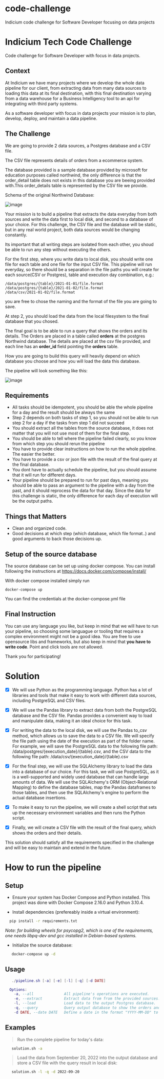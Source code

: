 # code-challenge
Indicium code challenge for Software Developer focusing on data projects

# Indicium Tech Code Challenge

Code challenge for Software Developer with focus in data projects.


## Context

At Indicium we have many projects where we develop the whole data pipeline for our client, from extracting data from many data sources to loading this data at its final destination, with this final destination varying from a data warehouse for a Business Intelligency tool to an api for integrating with third party systems.

As a software developer with focus in data projects your mission is to plan, develop, deploy, and maintain a data pipeline.


## The Challenge

We are going to provide 2 data sources, a Postgres database and a CSV file.

The CSV file represents details of orders from a ecommerce system.

The database provided is a sample database provided by microsoft for education purposes called northwind, the only difference is that the order_detail table does not exists in this database you are beeing provided with.This order_details table is represented by the CSV file we provide.

Schema of the original Northwind Database: 

![image](https://user-images.githubusercontent.com/49417424/105997621-9666b980-608a-11eb-86fd-db6b44ece02a.png)

Your mission is to build a pipeline that extracts the data everyday from both sources and write the data first to local disk, and second to a database of your choice. For this challenge, the CSV file and the database will be static, but in any real world project, both data sources would be changing constantly.


Its important that all writing steps are isolated from each other, you shoud be able to run any step without executing the others.

For the first step, where you write data to local disk, you should write one file for each table and one file for the input CSV file. This pipeline will run everyday, so there should be a separation in the file paths you will create for each source(CSV or Postgres), table and execution day combination, e.g.:

```
/data/postgres/{table}/2021-01-01/file.format
/data/postgres/{table}/2021-01-02/file.format
/data/csv/2021-01-02/file.format
```

you are free to chose the naming and the format of the file you are going to save.

At step 2, you should load the data from the local filesystem to the final database that you chosed. 

The final goal is to be able to run a query that shows the orders and its details. The Orders are placed in a table called **orders** at the postgres Northwind database. The details are placed at the csv file provided, and each line has an **order_id** field pointing the **orders** table.

How you are going to build this query will heavily depend on which database you choose and how you will load the data this database.

The pipeline will look something like this:

![image](https://user-images.githubusercontent.com/49417424/105993225-e2aefb00-6084-11eb-96af-3ec3716b151a.png)



## Requirements

- All tasks should be idempotent, you should be able the whole pipeline for a day and the result should be always the same
- Step 2 depends on both tasks of step 1, so you should not be able to run step 2 for a day if the tasks from step 1 did not succeed
- You should extract all the tables from the source database, it does not matter that you will not use most of them for the final step.
- You should be able to tell where the pipeline failed clearly, so you know from which step you should rerun the pipeline
- You have to provide clear instructions on how to run the whole pipeline. The easier the better.
- You have to provide a csv or json file with the result of the final query at the final database.
- You dont have to actually schedule the pipeline, but you should assume that it will run for different days.
- Your pipeline should be prepared to run for past days, meaning you should be able to pass an argument to the pipeline with a day from the past, and it should reprocess the data for that day. Since the data for this challenge is static, the only difference for each day of execution will be the output paths.

## Things that Matters

- Clean and organized code.
- Good decisions at which step (which database, which file format..) and good arguments to back those decisions up.

## Setup of the source database

The source database can be set up using docker compose.
You can install following the instructions at 
https://docs.docker.com/compose/install/

With docker compose installed simply run

```
docker-compose up
```

You can find the credentials at the docker-compose.yml file

## Final Instruction

You can use any language you like, but keep in mind that we will have to run your pipeline, so choosing some languague or tooling that requires a complex environment might not be a good idea.
You are free to use opensource libs and frameworks, but also keep in mind that **you have to write code**. Point and click tools are not allowed.

Thank you for participating!

# Solution

- [x] We will use Python as the programming language. Python has a lot of libraries and tools that make it easy to work with different data sources, including PostgreSQL and CSV files.

- [x] We will use the Pandas library to extract data from both the PostgreSQL database and the CSV file. Pandas provides a convenient way to load and manipulate data, making it an ideal choice for this task.

- [x] For writing the data to the local disk, we will use the Pandas to_csv method, which allows us to save the data to a CSV file. We will specify the file path using the date of the execution as part of the folder name. For example, we will save the PostgreSQL data to the following file path: /data/postgres/{execution_date}/{table}.csv, and the CSV data to the following file path: /data/csv/{execution_date}/{table}.csv

- [x] For the final step, we will use the SQLAlchemy library to load the data into a database of our choice. For this task, we will use PostgreSQL, as it is a well-supported and widely used database that can handle large amounts of data. We will use the SQLAlchemy's ORM (Object-Relational Mapping) to define the database tables, map the Pandas dataframes to those tables, and then use the SQLAlchemy's engine to perform the actual database insertions.

- [x] To make it easy to run the pipeline, we will create a shell script that sets up the necessary environment variables and then runs the Python script.

- [x] Finally, we will create a CSV file with the result of the final query, which shows the orders and their details.

This solution should satisfy all the requirements specified in the challenge and will be easy to maintain and extend in the future.

# How to run the pipeline

## Setup
- Ensure your system has Docker Compose and Python installed. This project was done with Docker Compose 2.16.0 and Python 3.10.4.

- Install dependencies (prefereably inside a virtual environment):
```sh
  pip install -r requirements.txt
```
*Note: for building wheels for psycopg2, which is one of the requirements, one needs libpq-dev and gcc installed in Debian-based systems.*

- Initialize the source database:
```sh
   docker-compose up -d
```


## Usage

```lua
   ./pipeline.sh [-a] [-e] [-l] [-q] [-d DATE]

  Options:
    -a, --all              All pipeline's operations are executed.
    -e, --extract          Extract data from from the provided sources.
    -l, --load             Load data to the output Postgres database.
    -q, --query            Query output database to show the orders and their details and stores the result to local disk.
    -d DATE, --date DATE   Define a date in the format "YYYY-MM-DD" to execute the operations. Default: current date.
```

## Examples

> Run the complete pipeline for today's data:
```sh
   solution.sh -a
```

> Load the data from September 20, 2022 into the output database and store a CSV file with the query result in local disk:

```sh
   solution.sh -l -q -d 2022-09-20
```

